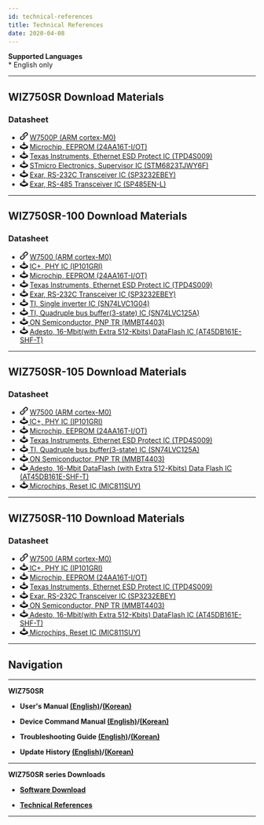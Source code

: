```yaml
---
id: technical-references
title: Technical References
date: 2020-04-08
---
```


**Supported Languages**  
\* English only

-----

## WIZ750SR Download Materials

### Datasheet

  - ![](/img/products/w5500/w5500_evb/icons/link.png) [W7500P (ARM cortex-M0)](../../iMCU/W7500P/overview)
  - ![](/img/products/w5500/w5500_evb/icons/download.png) [Microchip, EEPROM (24AA16T-I/OT)](http://www.microchip.com/wwwproducts/en/24AA16)
  - ![](/img/products/w5500/w5500_evb/icons/download.png) [Texas Instruments, Ethernet ESD Protect IC (TPD4S009)](http://www.ti.com/product/TPD4S009?keyMatch=tpd4s009&tisearch=Search-EN-Everything)
  - ![](/img/products/w5500/w5500_evb/icons/download.png) [STmicro Electronics, Supervisor IC (STM6823TJWY6F)](http://www2.st.com/content/st_com/en/products/reset-and-supervisor-ics/microprocessor-supervisors/stm6823.html)
  - ![](/img/products/w5500/w5500_evb/icons/download.png) [Exar, RS-232C Transceiver IC (SP3232EBEY)](https://www.exar.com/product/interface/serial-transceivers/rs232/sp3232eb)
  - ![](/img/products/w5500/w5500_evb/icons/download.png) [Exar, RS-485 Transceiver IC (SP485EN-L)](https://www.exar.com/product/interface/serial-transceivers/rs485-422/sp3485)

-----

## WIZ750SR-100 Download Materials

### Datasheet

  - ![](/img/products/w5500/w5500_evb/icons/link.png) [W7500 (ARM cortex-M0)](../../iMCU/W7500/overview)
  - ![](/img/products/w5500/w5500_evb/icons/download.png) <a href="https://www.bdtic.com/DataSheet/ICplus/IP101G_DS_R01_20121224.pdf" target="_blank">IC+, PHY IC (IP101GRI)</a>
  - ![](/img/products/w5500/w5500_evb/icons/download.png) [Microchip, EEPROM (24AA16T-I/OT)](http://www.microchip.com/wwwproducts/en/24AA16)
  - ![](/img/products/w5500/w5500_evb/icons/download.png) [Texas Instruments, Ethernet ESD Protect IC (TPD4S009)](http://www.ti.com/product/TPD4S009?keyMatch=tpd4s009&tisearch=Search-EN-Everything)
  - ![](/img/products/w5500/w5500_evb/icons/download.png) [Exar, RS-232C Transceiver IC (SP3232EBEY)](https://www.exar.com/product/interface/serial-transceivers/rs232/sp3232eb)
  - ![](/img/products/w5500/w5500_evb/icons/download.png) <a href="https://http://www.ti.com/lit/ds/symlink/sn74lvc1g04.pdf" target="_blank"> TI, Single inverter IC (SN74LVC1G04)</a>
  - ![](/img/products/w5500/w5500_evb/icons/download.png)<a href="https://http://www.ti.com/lit/ds/symlink/sn74lvc125a.pdf" target="_blank"> TI, Quadruple bus buffer(3-state) IC (SN74LVC125A)</a>
  - ![](/img/products/w5500/w5500_evb/icons/download.png)<a href="https://http://www.onsemi.com/pub/Collateral/MMBT4403LT1-D.pdf" target="_blank"> ON Semiconductor, PNP TR (MMBT4403)</a>
  - ![](/img/products/w5500/w5500_evb/icons/download.png) <a href="https://www.adestotech.com/wp-content/uploads/doc8782.pdf" target="_blank"> Adesto, 16-Mbit(with Extra 512-Kbits) DataFlash IC (AT45DB161E-SHF-T)</a>

-----

## WIZ750SR-105 Download Materials

### Datasheet

  - ![](/img/products/w5500/w5500_evb/icons/link.png) [W7500 (ARM cortex-M0)](../../iMCU/W7500/overview)
  - ![](/img/products/w5500/w5500_evb/icons/download.png)<a href="https://www.bdtic.com/DataSheet/ICplus/IP101G_DS_R01_20121224.pdf" target="_blank"> IC+, PHY IC (IP101GRI)</a>
  - ![](/img/products/w5500/w5500_evb/icons/download.png) [Microchip, EEPROM (24AA16T-I/OT)](http://www.microchip.com/wwwproducts/en/24AA16)
  - ![](/img/products/w5500/w5500_evb/icons/download.png) [Texas Instruments, Ethernet ESD Protect IC (TPD4S009)](http://www.ti.com/product/TPD4S009?keyMatch=tpd4s009&tisearch=Search-EN-Everything)
  - ![](/img/products/w5500/w5500_evb/icons/download.png)<a href="https://http://www.ti.com/lit/ds/symlink/sn74lvc125a.pdf" target="_blank"> TI, Quadruple bus buffer(3-state) IC (SN74LVC125A)</a>
  - ![](/img/products/w5500/w5500_evb/icons/download.png)<a href="https://http://www.onsemi.com/pub/Collateral/MMBT4403LT1-D.pdf" target="_blank"> ON Semiconductor, PNP TR (MMBT4403)</a>
  - ![](/img/products/w5500/w5500_evb/icons/download.png)<a href="https://www.adestotech.com/wp-content/uploads/doc8782.pdf" target="_blank"> Adesto, 16-Mbit DataFlash (with Extra 512-Kbits) Data Flash IC (AT45DB161E-SHF-T)</a>
  - ![](/img/products/w5500/w5500_evb/icons/download.png)<a href="http://ww1.microchip.com/downloads/en/DeviceDoc/mic811.pdf" target="_blank"> Microchips, Reset IC (MIC811SUY)</a>

-----

## WIZ750SR-110 Download Materials

### Datasheet

  - ![](/img/products/w5500/w5500_evb/icons/link.png) [W7500 (ARM cortex-M0)](../../iMCU/W7500/overview)
  - ![](/img/products/w5500/w5500_evb/icons/download.png)<a href="https://www.bdtic.com/DataSheet/ICplus/IP101G_DS_R01_20121224.pdf" target="_blank"> IC+, PHY IC (IP101GRI)</a>
  - ![](/img/products/w5500/w5500_evb/icons/download.png) [Microchip, EEPROM (24AA16T-I/OT)](http://www.microchip.com/wwwproducts/en/24AA16)
  - ![](/img/products/w5500/w5500_evb/icons/download.png) [Texas Instruments, Ethernet ESD Protect IC (TPD4S009)](http://www.ti.com/product/TPD4S009?keyMatch=tpd4s009&tisearch=Search-EN-Everything)
  - ![](/img/products/w5500/w5500_evb/icons/download.png) [Exar, RS-232C Transceiver IC (SP3232EBEY)](https://www.exar.com/product/interface/serial-transceivers/rs232/sp3232eb)
  - ![](/img/products/w5500/w5500_evb/icons/download.png)<a href="https://http://www.onsemi.com/pub/Collateral/MMBT4403LT1-D.pdf" target="_blank"> ON Semiconductor, PNP TR (MMBT4403)</a>
  - ![](/img/products/w5500/w5500_evb/icons/download.png)<a href="https://www.adestotech.com/wp-content/uploads/doc8782.pdf" target="_blank"> Adesto, 16-Mbit(with Extra 512-Kbits) DataFlash IC (AT45DB161E-SHF-T)</a>
  - ![](/img/products/w5500/w5500_evb/icons/download.png)<a href="http://ww1.microchip.com/downloads/en/DeviceDoc/mic811.pdf" target="_blank"> Microchips, Reset IC (MIC811SUY)</a>

-----

## Navigation

-----

 **WIZ750SR** 

  - **User's Manual [(English)](./Users-Manual-EN.md)/[(Korean)](./Users-Manual-KO.md)** 
  
  - **Device Command Manual [(English)](./Command-Manual-EN.md)/[(Korean)](./Command-Manual-KO.md)**
  
  - **Troubleshooting Guide [(English)](./Trouble-Shooting-EN.md)/[(Korean)](./Trouble-Shooting-KO.md)**
  
  - **Update History [(English)](./Series-Update-History-EN.md)/[(Korean)](./Series-Update-History-KO.md)**
  
-----

**WIZ750SR series Downloads** 

  - **[Software Download](./Download.md)**

  - **[Technical References](./Technical-References.md)**

-----

